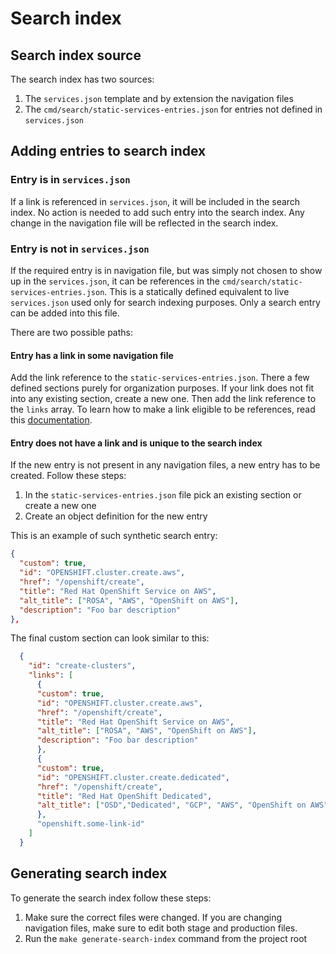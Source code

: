 # Search index

## Search index source

The search index has two sources:

1. The `services.json` template and by extension the navigation files
2. The `cmd/search/static-services-entries.json` for entries not defined in `services.json`

## Adding entries to search index

### Entry is in `services.json`

If a link is referenced in `services.json`, it will be included in the search index. No action is needed to add such entry into the search index. Any change in the navigation file will be reflected in the search index.

### Entry is not in `services.json`

If the required entry is in navigation file, but was simply not chosen to show up in the `services.json`, it can be references in the `cmd/search/static-services-entries.json`. This is a statically defined equivalent to live `services.json` used only for search indexing purposes. Only a search entry can be added into this file. 

There are two possible paths:

#### Entry has a link in some navigation file

Add the link reference to the `static-services-entries.json`. There a few defined sections purely for organization purposes. If your link does not fit into any existing section, create a new one. Then add the link reference to the `links` array. To learn how to make a link eligible to be references, read this [documentation](https://github.com/RedHatInsights/chrome-service-backend/blob/main/docs/cloud-services-config.md#all-services-dropdown-and-page).

#### Entry does not have a link and is unique to the search index

If the new entry is not present in any navigation files, a new entry has to be created. Follow these steps:

1. In the `static-services-entries.json` file pick an existing section or create a new one
2. Create an object definition for the new entry

This is an example of such synthetic search entry:

```json
{
  "custom": true,
  "id": "OPENSHIFT.cluster.create.aws",
  "href": "/openshift/create",
  "title": "Red Hat OpenShift Service on AWS",
  "alt_title": ["ROSA", "AWS", "OpenShift on AWS"],
  "description": "Foo bar description"
},
```

The final custom section can look similar to this:

```json
  {
    "id": "create-clusters",
    "links": [
      {
      "custom": true,
      "id": "OPENSHIFT.cluster.create.aws",
      "href": "/openshift/create",
      "title": "Red Hat OpenShift Service on AWS",
      "alt_title": ["ROSA", "AWS", "OpenShift on AWS"],
      "description": "Foo bar description"
      },
      {
      "custom": true,
      "id": "OPENSHIFT.cluster.create.dedicated",
      "href": "/openshift/create",
      "title": "Red Hat OpenShift Dedicated",
      "alt_title": ["OSD","Dedicated", "GCP", "AWS", "OpenShift on AWS", "OpenShift on GCP"] 
      },
      "openshift.some-link-id"
    ]
  }
```

## Generating search index

To generate the search index follow these steps:

1. Make sure the correct files were changed. If you are changing navigation files, make sure to edit both stage and production files.
2. Run the `make generate-search-index` command from the project root
